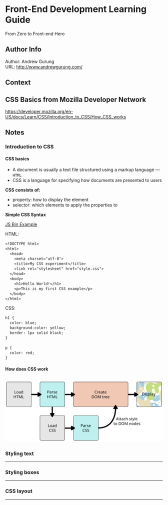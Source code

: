 # Front-End Development Learning Guide
From Zero to Front-end Hero

Author Info
-----------
Author: Andrew Gurung <br>
URL: http://www.andrewgurung.com/

Context
-----------------
## CSS Basics from Mozilla Developer Network <br/>
https://developer.mozilla.org/en-US/docs/Learn/CSS/Introduction_to_CSS/How_CSS_works

Notes
-----
### Introduction to CSS

#### CSS basics
- A document is usually a text file structured using a markup language — `HTML`
- CSS is a language for specifying how documents are presented to users

**CSS consists of:**
- property: how to display the element
- selector: which elements to apply the properties to

**Simple CSS Syntax**

[JS Bin Example](https://jsbin.com/lapocar/edit?html,css,output)

HTML:
```
<!DOCTYPE html>
<html>
  <head>
    <meta charset="utf-8">
    <title>My CSS experiment</title>
    <link rel="stylesheet" href="style.css">
  </head>
  <body>
    <h1>Hello World!</h1>
    <p>This is my first CSS example</p>
  </body>
</html>
```

CSS:
```
h1 {
  color: blue;
  background-color: yellow;
  border: 1px solid black;
}

p {
  color: red;
}
```

#### How does CSS work
![CSS Dom](images/css-dom.svg)
-----------------------------------------

### Styling text

-----------------------------------------

### Styling boxes

-----------------------------------------

### CSS layout

-----------------------------------------
